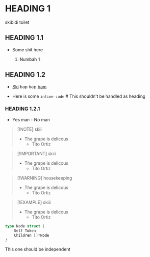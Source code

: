 # HEADING 1

skibidi toilet

## HEADING 1.1

- Some shit here

    1. Numbah 1

## HEADING 1.2

- [Ski](bidi) bap bap [bam](bam)

- Here is some ` inline code ` # This shouldn't be handled as heading

### HEADING 1.2.1   

- Yes man - No man

> [!NOTE] skiii
> - The grape is delicous
>   - Tito Ortiz

> [!IMPORTANT] skiii
> - The grape is delicous
>   - Tito Ortiz

> [!WARNING] housekeeping
> - The grape is delicous
>   - Tito Ortiz

> [!EXAMPLE] skiii
> - The grape is delicous
>   - Tito Ortiz
```Go
type Node struct {
    Self Token
    Children []*Node
}
```


This one should be independent
